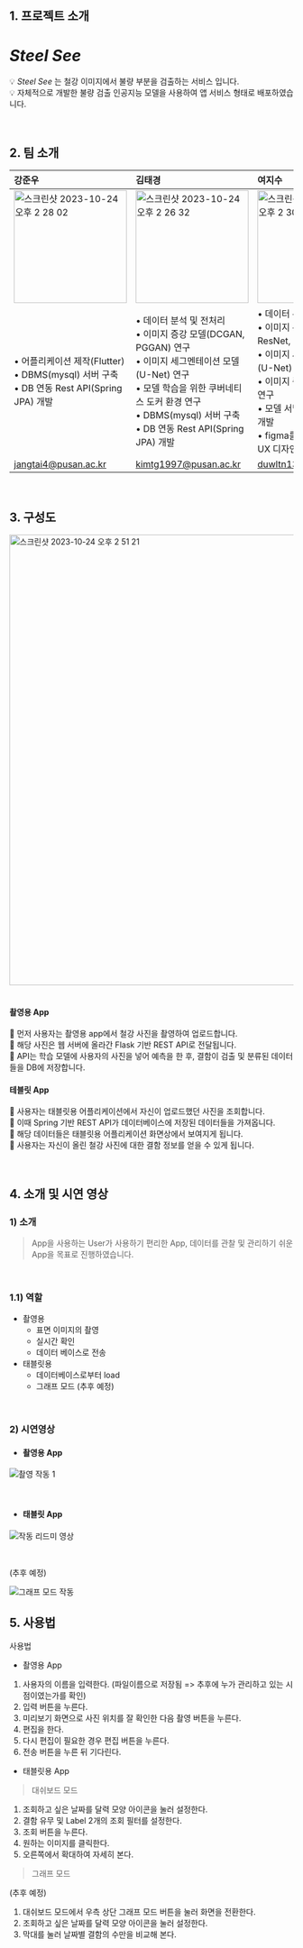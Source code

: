 ## 1. 프로젝트 소개
# _Steel See_
💡 _Steel See_ 는 철강 이미지에서 불량 부분을 검출하는 서비스 입니다.<br>
💡 자체적으로 개발한 불량 검출 인공지능 모델을 사용하여 앱 서비스 형태로 배포하였습니다.<br>

<br> 

## 2. 팀 소개
|강준우|김태경|여지수|
|:---|:------|:------|
|<img width="200" alt="스크린샷 2023-10-24 오후 2 28 02" src="https://github.com/pnucse-capstone/capstone-2023-1-02/assets/76769044/e8eba3b2-7097-42fc-bb5a-61bfc2872998">|<img width="200" alt="스크린샷 2023-10-24 오후 2 26 32" src="https://github.com/pnucse-capstone/capstone-2023-1-02/assets/76769044/ffdb114c-06e0-45fb-8fe6-9a3f06ee19d0"/>|<img width="200" alt="스크린샷 2023-10-24 오후 2 30 54" src="https://github.com/pnucse-capstone/capstone-2023-1-02/assets/76769044/0cf44abf-47ae-415f-a02b-a3507e564035">|
|• 어플리케이션 제작(Flutter) <br>• DBMS(mysql) 서버 구축<br>• DB 연동 Rest API(Spring JPA) 개발| • 데이터 분석 및 전처리<br>• 이미지 증강 모델(DCGAN, PGGAN) 연구<br>• 이미지 세그멘테이션 모델(U-Net) 연구<br>• 모델 학습을 위한 쿠버네티스 도커 환경 연구<br>• DBMS(mysql) 서버 구축 <br>• DB 연동 Rest API(Spring JPA) 개발|• 데이터 분석 및 전처리<br>• 이미지 분류 모델(CNN, ResNet, EfficientNet) 연구<br>• 이미지 세그멘테이션 모델(U-Net) 연구<br>• 이미지 증강 모델 (DCGAN) 연구<br>• 모델 서빙 Rest API(Flask) 개발<br>• figma를 활용하여 UI 및 UX 디자인|
| jangtai4@pusan.ac.kr| kimtg1997@pusan.ac.kr| duwltn1301@pusan.ac.kr|

<br> 

## 3. 구성도
<img width="800" alt="스크린샷 2023-10-24 오후 2 51 21" src="https://github.com/pnucse-capstone/capstone-2023-1-02/assets/76769044/5e275e2d-a241-40e2-a7cf-04aa63595adb">
<br><br>

#### 촬영용 App
🐥 먼저 사용자는 촬영용 app에서 철강 사진을 촬영하여 업로드합니다. <br>
🐥 해당 사진은 웹 서버에 올라간 Flask 기반 REST API로 전달됩니다. <br>
🐥 API는 학습 모델에 사용자의 사진을 넣어 예측을 한 후, 결함이 검출 및 분류된 데이터들을 DB에 저장합니다. <br>

#### 테블릿 App
🐥 사용자는 태블릿용 어플리케이션에서 자신이 업로드했던 사진을 조회합니다. <br>
🐥 이때 Spring 기반 REST API가 데이터베이스에 저장된 데이터들을 가져옵니다. <br>
🐥 해당 데이터들은 태블릿용 어플리케이션 화면상에서 보여지게 됩니다. <br>
🐥 사용자는 자신이 올린 철강 사진에 대한 결함 정보를 얻을 수 있게 됩니다.<br>

<br> 




## 4. 소개 및 시연 영상

### 1) 소개

> App을 사용하는 User가 사용하기 편리한 App, 데이터를 관찰 및 관리하기 쉬운 App을 목표로 진행하였습니다.

<br>

### 1.1) 역할

- 촬영용
  - 표면 이미지의 촬영
  - 실시간 확인
  - 데이터 베이스로 전송
- 태블릿용
  - 데이터베이스로부터 load
  - 그래프 모드 (추후 예정)

<br>

### 2) 시연영상

- #### 촬영용 App

![촬영 작동 1](https://github.com/pnucse-capstone/capstone-2023-1-02/assets/38900003/50a9d5a9-b219-4995-940f-19c0660757ae)

<br>

- #### 태블릿 App
  
![작동 리드미 영상](https://github.com/pnucse-capstone/capstone-2023-1-02/assets/38900003/813c7099-fd52-49a1-9464-e0a1de18b792)

<br> 

(추후 예정)

![그래프 모드 작동](https://github.com/pnucse-capstone/capstone-2023-1-02/assets/38900003/104cf387-dede-489e-bb4a-b0169a3270d1)



## 5. 사용법
사용법

- 촬영용 App

1. 사용자의 이름을 입력한다. (파일이름으로 저장됨 => 추후에 누가 관리하고 있는 시점이였는가를 확인)
2. 입력 버튼을 누른다.
3. 미리보기 화면으로 사진 위치를 잘 확인한 다음 촬영 버튼을 누른다.
4. 편집을 한다.
5. 다시 편집이 필요한 경우 편집 버튼을 누른다.
6. 전송 버튼을 누른 뒤 기다린다.

- 태블릿용 App

> 대쉬보드 모드

1. 조회하고 싶은 날짜를 달력 모양 아이콘을 눌러 설정한다.
2. 결함 유무 및 Label 2개의 조회 필터를 설정한다.
3. 조회 버튼을 누른다.
4. 원하는 이미지를 클릭한다.
5. 오른쪽에서 확대하여 자세히 본다.

> 그래프 모드

(추후 예정)
1. 대쉬보드 모드에서 우측 상단 그래프 모드 버튼을 눌러 화면을 전환한다.
2. 조회하고 싶은 날짜를 달력 모양 아이콘을 눌러 설정한다.
3. 막대를 눌러 날짜별 결함의 수만을 비교해 본다.
